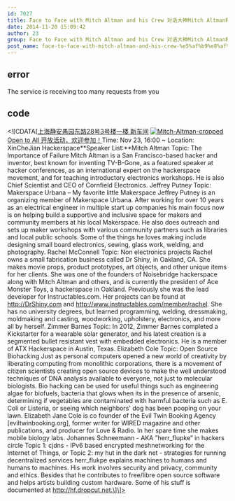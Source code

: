 ```yaml
---
id: 7027
title: Face to Face with Mitch Altman and his Crew 对话大神Mitch Altman和他的团队 － Nov 23
date: 2014-11-20 15:09:42
author: 23
group: Face to Face with Mitch Altman and his Crew 对话大神Mitch Altman和他的团队 － Nov 23
post_name: face-to-face-with-mitch-altman-and-his-crew-%e5%af%b9%e8%af%9d%e5%a4%a7%e7%a5%9emitch-altman%e5%92%8c%e4%bb%96%e7%9a%84%e5%9b%a2%e9%98%9f-%ef%bc%8d-nov-23
---
```


## error
The service is receiving too many requests from you

## code
 <!\[CDATA\[[上海静安愚园东路28号3号楼一楼 新车间](http://xinchejian.huodongxing.com/event/map/5244063275800) [![Mitch-Altman-cropped](http://xinchejian.com/wp-content/uploads/2014/11/Mitch-Altman-cropped-290x290.jpg)](http://139.162.84.35/wp-content/uploads/2014/11/Mitch-Altman-cropped.jpg) [Open to All 开放活动，欢迎参加！](http://www.huodongxing.com/go/mitch "立即报名")Time: Nov 23, 16:00 \~ Location: XinCheJian Hackerspace**Speaker List:**Mitch Altman Topic: The Importance of Failure Mitch Altman is a San Francisco-based hacker and inventor, best known for inventing TV-B-Gone, as a featured speaker at hacker conferences, as an international expert on the hackerspace movement, and for teaching introductory electronics workshops. He is also Chief Scientist and CEO of Cornfield Electronics. Jeffrey Putney Topic: Makerspace Urbana – My favorite little Makerspace Jeffrey Putney is an organizing member of Makerspace Urbana. After working for over 10 years as an electrical engineer in multiple start up companies his main focus now is on helping build a supportive and inclusive space for makers and community members at his local Makerspace. He also does outreach and sets up maker workshops with various community partners such as libraries and local public schools. Some of the things he loves making include designing small board electronics, sewing, glass work, welding, and photography. Rachel McConnell Topic: Non electronics projects Rachel owns a small fabrication business called Dr Shiny, in Oakland, CA. She makes movie props, product prototypes, art objects, and other unique items for her clients. She was one of the founders of Noisebridge hackerspace along with Mitch Altman and others, and is currently the president of Ace Monster Toys, a hackerspace in Oakland. Previously she was the lead developer for Instructables.com. Her projects can be found at http://DrShiny.com and http://www.instructables.com/member/rachel. She has no university degrees, but learned programming, welding, dressmaking, moldmaking and casting, woodworking, upholstery, electronics, and more all by herself. Zimmer Barnes Topic: In 2012, Zimmer Barnes completed a Kickstarter for a wearable solar generator, and his latest creation is a segmented bullet resistant vest with embedded electronics. He is a member of ATX Hackerspace in Austin, Texas. Elizabeth Cole Topic: Open Source Biohacking Just as personal computers opened a new world of creativity by liberating computing from monolithic corporations, there is a movement of citizen scientists creating open source devices to make the well understood techniques of DNA analysis available to everyone, not just to molecular biologists. Bio hacking can be used for useful things such as engineering algae for biofuels, bacteria that glows when its in the presence of arsenic, determining if vegetables are contaminated with harmful bacteria such as E. Coli or Listeria, or seeing which neighbors' dog has been pooping on your lawn. Elizabeth Jane Cole is co founder of the Evil Twin Booking Agency \[eviltwinbooking.org\], former writer for WIRED magazine and other publications, and producer for Love & Radio. In her spare time she makes mobile biology labs. Johannes Schneemann - AKA ”herr\_flupke” in hackers circle Topic 1: cjdns - IPv6 based encrypted meshnetworking for the Internet of Things, or Topic 2: my hut in the dark net - strategies for running decentralized services herr\_flukpe explains machines to humans and humans to machines. His work involves security and privacy, community and ethics. Besides that he contributes to free/libre open source software and helps artists building custom hardware. Some of his stuff is documented at http://hf.dropcut.net.\]\]> 
